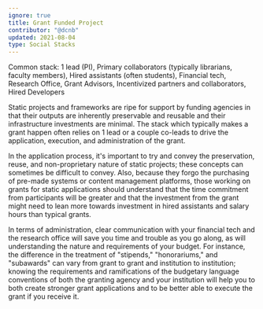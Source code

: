 ```yaml
---
ignore: true
title: Grant Funded Project
contributor: "@dcnb"
updated: 2021-08-04
type: Social Stacks
---
```


Common stack: 1 lead (PI), Primary collaborators (typically librarians, faculty members), Hired assistants (often students), Financial tech, Research Office, Grant Advisors, Incentivized partners and collaborators, Hired Developers

Static projects and frameworks are ripe for support by funding agencies in that their outputs are inherently preservable and reusable and their infrastructure investments are minimal. The stack which typically makes a grant happen often relies on 1 lead or a couple co-leads to drive the application, execution, and administration of the grant. 

In the application process, it's important to try and convey the preservation, reuse, and non-proprietary nature of static projects; these concepts can sometimes be difficult to convey. Also, because they forgo the purchasing of pre-made systems or content management platforms, those working on grants for static applications should understand that the time commitment from participants will be greater and that the investment from the grant might need to lean more towards investment in hired assistants and salary hours than typical grants.   

In terms of administration, clear communication with your financial tech and the research office will save you time and trouble as you go along, as will understanding the nature and requirements of your budget. For instance, the difference in the treatment of "stipends," "honorariums," and "subawards" can vary from grant to grant and institution to institution; knowing the requirements and ramifications of the budgetary language conventions of both the granting agency and your institution will help you to both create stronger grant applications and to be better able to execute the grant if you receive it. 
